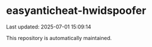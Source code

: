 # easyanticheat-hwidspoofer

Last updated: 2025-07-01 15:09:14

This repository is automatically maintained.
